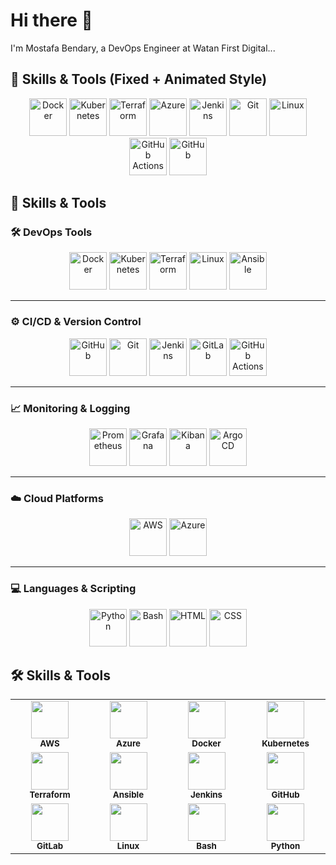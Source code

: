 # Hi there 👋
I'm Mostafa Bendary, a DevOps Engineer at Watan First Digital...

## 🚀 Skills & Tools (Fixed + Animated Style)

<div align="center">

<!-- ✅ Docker (Animated) -->
<img src="https://techstack-generator.vercel.app/docker-icon.svg" alt="Docker" width="60" />

<!-- ✅ Kubernetes (Animated) -->
<img src="https://techstack-generator.vercel.app/kubernetes-icon.svg" alt="Kubernetes" width="60" />

<!-- 🔧 Terraform (Static Replacement) -->
<img src="https://cdn.jsdelivr.net/gh/devicons/devicon/icons/terraform/terraform-original.svg" alt="Terraform" width="60" />

<!-- 🔧 Azure (Static Replacement) -->
<img src="https://cdn.jsdelivr.net/gh/devicons/devicon/icons/azure/azure-original.svg" alt="Azure" width="60" />

<!-- 🔧 Jenkins (Static Replacement) -->
<img src="https://cdn.jsdelivr.net/gh/devicons/devicon/icons/jenkins/jenkins-original.svg" alt="Jenkins" width="60" />

<!-- 🔧 Git (Static Replacement) -->
<img src="https://cdn.jsdelivr.net/gh/devicons/devicon/icons/git/git-original.svg" alt="Git" width="60" />

<!-- 🔧 Linux (Static Replacement) -->
<img src="https://cdn.jsdelivr.net/gh/devicons/devicon/icons/linux/linux-original.svg" alt="Linux" width="60" />

<img src="https://raw.githubusercontent.com/abrahamcalf/programming-languages-logos/master/src/github-actions/github-actions.svg" alt="GitHub Actions" width="60"/>

<!-- ✅ GitHub (Animated) -->
<img src="https://techstack-generator.vercel.app/github-icon.svg" alt="GitHub" width="60" />

</div>




## 🚀 Skills & Tools

### 🛠️ DevOps Tools

<div align="center">

<img src="https://techstack-generator.vercel.app/docker-icon.svg" alt="Docker" width="60"/>
<img src="https://techstack-generator.vercel.app/kubernetes-icon.svg" alt="Kubernetes" width="60"/>
<img src="https://techstack-generator.vercel.app/terraform-icon.svg" alt="Terraform" width="60"/>
<img src="https://techstack-generator.vercel.app/linux-icon.svg" alt="Linux" width="60"/>
<img src="https://cdn.jsdelivr.net/gh/devicons/devicon/icons/ansible/ansible-original.svg" alt="Ansible" width="60"/>

</div>

---

### ⚙️ CI/CD & Version Control

<div align="center">

<img src="https://techstack-generator.vercel.app/github-icon.svg" alt="GitHub" width="60"/>
<img src="https://techstack-generator.vercel.app/git-icon.svg" alt="Git" width="60"/>
<img src="https://techstack-generator.vercel.app/jenkins-icon.svg" alt="Jenkins" width="60"/>
<img src="https://cdn.jsdelivr.net/gh/devicons/devicon/icons/gitlab/gitlab-original.svg" alt="GitLab" width="60"/>
<img src="https://raw.githubusercontent.com/abrahamcalf/programming-languages-logos/master/src/github-actions/github-actions.svg" alt="GitHub Actions" width="60"/>

</div>

---

### 📈 Monitoring & Logging

<div align="center">

<img src="https://cdn.jsdelivr.net/gh/devicons/devicon/icons/prometheus/prometheus-original.svg" alt="Prometheus" width="60"/>
<img src="https://cdn.jsdelivr.net/gh/devicons/devicon/icons/grafana/grafana-original.svg" alt="Grafana" width="60"/>
<img src="https://raw.githubusercontent.com/gilbarbara/logos/master/logos/kibana.svg" alt="Kibana" width="60"/>
<img src="https://cdn.jsdelivr.net/gh/devicons/devicon/icons/argocd/argocd-original.svg" alt="Argo CD" width="60"/>

</div>

---

### ☁️ Cloud Platforms

<div align="center">

<img src="https://techstack-generator.vercel.app/aws-icon.svg" alt="AWS" width="60"/>
<img src="https://techstack-generator.vercel.app/azure-icon.svg" alt="Azure" width="60"/>

</div>

---

### 💻 Languages & Scripting

<div align="center">

<img src="https://techstack-generator.vercel.app/python-icon.svg" alt="Python" width="60"/>
<img src="https://cdn.jsdelivr.net/gh/devicons/devicon/icons/bash/bash-original.svg" alt="Bash" width="60"/>
<img src="https://techstack-generator.vercel.app/html-icon.svg" alt="HTML" width="60"/>
<img src="https://techstack-generator.vercel.app/css-icon.svg" alt="CSS" width="60"/>

</div>





## 🛠️ Skills & Tools

<div align="center">

<table>
  <tr>
    <td align="center" width="120">
      <img src="https://skillicons.dev/icons?i=aws" width="60" /><br><sub><b>AWS</b></sub>
    </td>
    <td align="center" width="120">
      <img src="https://skillicons.dev/icons?i=azure" width="60" /><br><sub><b>Azure</b></sub>
    </td>
    <td align="center" width="120">
      <img src="https://skillicons.dev/icons?i=docker" width="60" /><br><sub><b>Docker</b></sub>
    </td>
    <td align="center" width="120">
      <img src="https://skillicons.dev/icons?i=kubernetes" width="60" /><br><sub><b>Kubernetes</b></sub>
    </td>
  </tr>
  <tr>
    <td align="center" width="120">
      <img src="https://skillicons.dev/icons?i=terraform" width="60" /><br><sub><b>Terraform</b></sub>
    </td>
    <td align="center" width="120">
      <img src="https://skillicons.dev/icons?i=ansible" width="60" /><br><sub><b>Ansible</b></sub>
    </td>
    <td align="center" width="120">
      <img src="https://skillicons.dev/icons?i=jenkins" width="60" /><br><sub><b>Jenkins</b></sub>
    </td>
    <td align="center" width="120">
      <img src="https://skillicons.dev/icons?i=github" width="60" /><br><sub><b>GitHub</b></sub>
    </td>
  </tr>
  <tr>
    <td align="center" width="120">
      <img src="https://skillicons.dev/icons?i=gitlab" width="60" /><br><sub><b>GitLab</b></sub>
    </td>
    <td align="center" width="120">
      <img src="https://skillicons.dev/icons?i=linux" width="60" /><br><sub><b>Linux</b></sub>
    </td>
    <td align="center" width="120">
      <img src="https://skillicons.dev/icons?i=bash" width="60" /><br><sub><b>Bash</b></sub>
    </td>
    <td align="center" width="120">
      <img src="https://skillicons.dev/icons?i=python" width="60" /><br><sub><b>Python</b></sub>
    </td>
  </tr>
</table>

</div>

